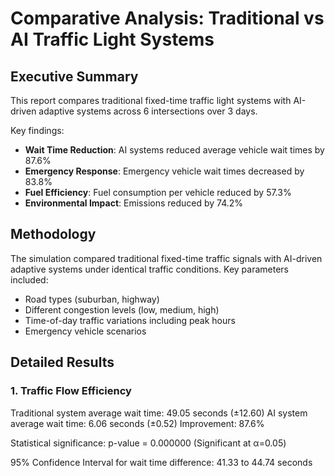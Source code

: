 # Comparative Analysis: Traditional vs AI Traffic Light Systems

## Executive Summary

This report compares traditional fixed-time traffic light systems with AI-driven adaptive systems across 6 intersections over 3 days.

Key findings:
- **Wait Time Reduction**: AI systems reduced average vehicle wait times by 87.6%
- **Emergency Response**: Emergency vehicle wait times decreased by 83.8%
- **Fuel Efficiency**: Fuel consumption per vehicle reduced by 57.3%
- **Environmental Impact**: Emissions reduced by 74.2%

## Methodology

The simulation compared traditional fixed-time traffic signals with AI-driven adaptive systems under identical traffic conditions.
Key parameters included:
- Road types (suburban, highway)
- Different congestion levels (low, medium, high)
- Time-of-day traffic variations including peak hours
- Emergency vehicle scenarios

## Detailed Results

### 1. Traffic Flow Efficiency

Traditional system average wait time: 49.05 seconds (±12.60)
AI system average wait time: 6.06 seconds (±0.52)
Improvement: 87.6%

Statistical significance: p-value = 0.000000 (Significant at α=0.05)

95% Confidence Interval for wait time difference: 41.33 to 44.74 seconds